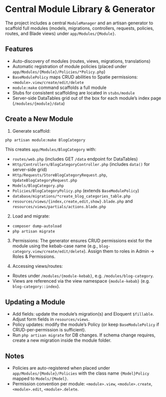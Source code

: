 # Central Module Library & Generator

The project includes a central `ModuleManager` and an artisan generator to scaffold full modules (models, migrations, controllers, requests, policies, routes, and Blade views) under `app/Modules/{Module}`.

## Features
- Auto-discovery of modules (routes, views, migrations, translations)
- Automatic registration of module policies (placed under `app/Modules/{Module}/Policies/*Policy.php`)
- `BaseModulePolicy` maps CRUD abilities to Spatie permissions: `<module>.view/create/edit/delete`
- `module:make` command scaffolds a full module
- Stubs for consistent scaffolding are located in `stubs/module`
- Server-side DataTables grid out of the box for each module’s index page (`/modules/{module}/data`)

## Create a New Module
1) Generate scaffold:

```bash
php artisan module:make BlogCategory
```

This creates `app/Modules/BlogCategory` with:
- `routes/web.php` (includes GET `/data` endpoint for DataTables)
- `Http/Controllers/BlogCategoryController.php` (includes `data()` for server-side grid)
- `Http/Requests/StoreBlogCategoryRequest.php`, `UpdateBlogCategoryRequest.php`
- `Models/BlogCategory.php`
- `Policies/BlogCategoryPolicy.php` (extends `BaseModulePolicy`)
- `database/migrations/*create_blog_categories_table.php`
- `resources/views/{index,create,edit,show}.blade.php` and `resources/views/partials/actions.blade.php`

2) Load and migrate:
- `composer dump-autoload`
- `php artisan migrate`

3) Permissions:
The generator ensures CRUD permissions exist for the module using the kebab-case name (e.g., `blog-category.view/create/edit/delete`). Assign them to roles in Admin → Roles & Permissions.

4) Accessing views/routes:
- Routes under `/modules/{module-kebab}`, e.g. `/modules/blog-category`.
- Views are referenced via the view namespace `{module-kebab}` (e.g. `blog-category::index`).

## Updating a Module
- Add fields: update the module’s migration(s) and Eloquent `$fillable`. Adjust form fields in `resources/views`.
- Policy updates: modify the module’s Policy (or keep `BaseModulePolicy` if CRUD-per-permission is sufficient).
- Run `php artisan migrate` for DB changes. If schema change requires, create a new migration inside the module folder.

## Notes
- Policies are auto-registered when placed under `app/Modules/{Module}/Policies` with the class name `{Model}Policy` mapped to `Models/{Model}`.
- Permission convention per module: `<module>.view`, `<module>.create`, `<module>.edit`, `<module>.delete`.
